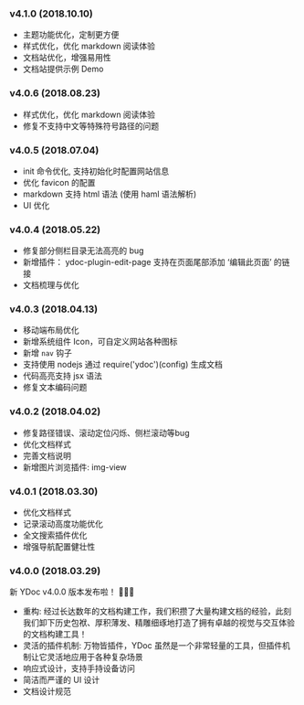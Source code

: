 ### v4.1.0 (2018.10.10)
- 主题功能优化，定制更方便
- 样式优化，优化 markdown 阅读体验
- 文档站优化，增强易用性
- 文档站提供示例 Demo

### v4.0.6 (2018.08.23)
- 样式优化，优化 markdown 阅读体验
- 修复不支持中文等特殊符号路径的问题

### v4.0.5 (2018.07.04)
- init 命令优化, 支持初始化时配置网站信息
- 优化 favicon 的配置
- markdown 支持 html 语法 (使用 haml 语法解析)
- UI 优化

### v4.0.4 (2018.05.22)
- 修复部分侧栏目录无法高亮的 bug
- 新增插件： ydoc-plugin-edit-page 支持在页面尾部添加 ‘编辑此页面’ 的链接
- 文档梳理与优化

### v4.0.3 (2018.04.13)
- 移动端布局优化
- 新增系统组件 Icon，可自定义网站各种图标
- 新增 `nav` 钩子
- 支持使用 nodejs 通过 require('ydoc')(config) 生成文档
- 代码高亮支持 jsx 语法
- 修复文本编码问题

### v4.0.2 (2018.04.02)
- 修复路径错误、滚动定位闪烁、侧栏滚动等bug
- 优化文档样式
- 完善文档说明
- 新增图片浏览插件: img-view

### v4.0.1 (2018.03.30)
- 优化文档样式
- 记录滚动高度功能优化
- 全文搜索插件优化
- 增强导航配置健壮性

### v4.0.0 (2018.03.29)

新 YDoc v4.0.0 版本发布啦！ 🎉🎉🎉
- 重构: 经过长达数年的文档构建工作，我们积攒了大量构建文档的经验，此刻我们卸下历史包袱、厚积薄发、精雕细琢地打造了拥有卓越的视觉与交互体验的文档构建工具！
- 灵活的插件机制: 万物皆插件，YDoc 虽然是一个非常轻量的工具，但插件机制让它灵活地应用于各种复杂场景
- 响应式设计，支持手持设备访问
- 简洁而严谨的 UI 设计
- 文档设计规范

